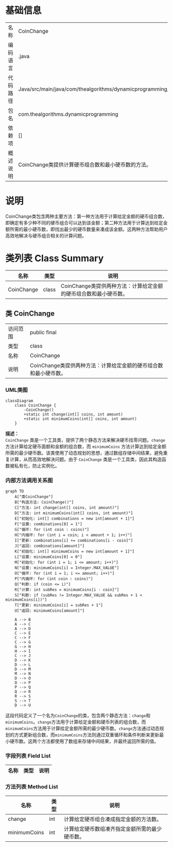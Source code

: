 # 基础信息

|      |      |
|------|------|
| 名称 | CoinChange |
| 编码语言 | .java |
| 代码路径 | Java/src/main/java/com/thealgorithms/dynamicprogramming/CoinChange.java |
| 包名 | com.thealgorithms.dynamicprogramming |
| 依赖项 | [] |
| 概述说明 | CoinChange类提供计算硬币组合数和最小硬币数的方法。 |

# 说明

CoinChange类包含两种主要方法：第一种方法用于计算给定金额的硬币组合数，即确定有多少种不同的硬币组合可以达到该金额；第二种方法用于计算达到给定金额所需的最小硬币数，即找出最少的硬币数量来凑成该金额。这两种方法帮助用户高效地解决与硬币组合相关的计算问题。

# 类列表 Class Summary

| 名称   | 类型  | 说明 |
|-------|------|-------------|
| CoinChange | class | CoinChange类提供两种方法：计算给定金额的硬币组合数和最小硬币数。 |



## 类 CoinChange

|      |      |
|------|------|
| 访问范围 | public final |
| 类型 | class |
| 名称 | CoinChange |
| 说明 | CoinChange类提供两种方法：计算给定金额的硬币组合数和最小硬币数。 |


### UML类图

```mermaid
classDiagram
    class CoinChange {
        -CoinChange()
        +static int change(int[] coins, int amount)
        +static int minimumCoins(int[] coins, int amount)
    }
```

**描述：**  
`CoinChange` 类是一个工具类，提供了两个静态方法来解决硬币找零问题。`change` 方法计算给定硬币面额和金额的组合数，而 `minimumCoins` 方法计算达到给定金额所需的最少硬币数。该类使用了动态规划的思想，通过数组存储中间结果，避免重复计算，从而高效地解决问题。由于 `CoinChange` 类是一个工具类，因此其构造函数被私有化，防止实例化。


### 内部方法调用关系图

```mermaid
graph TD
    A["类CoinChange"]
    B["构造方法: CoinChange()"]
    C["方法: int change(int[] coins, int amount)"]
    D["方法: int minimumCoins(int[] coins, int amount)"]
    E["初始化: int[] combinations = new int[amount + 1]"]
    F["设置: combinations[0] = 1"]
    G["循环: for (int coin : coins)"]
    H["内循环: for (int i = coin; i < amount + 1; i++)"]
    I["更新: combinations[i] += combinations[i - coin]"]
    J["返回: combinations[amount]"]
    K["初始化: int[] minimumCoins = new int[amount + 1]"]
    L["设置: minimumCoins[0] = 0"]
    M["初始化: for (int i = 1; i <= amount; i++)"]
    N["设置: minimumCoins[i] = Integer.MAX_VALUE"]
    O["循环: for (int i = 1; i <= amount; i++)"]
    P["内循环: for (int coin : coins)"]
    Q["判断: if (coin <= i)"]
    R["计算: int subRes = minimumCoins[i - coin]"]
    S["判断: if (subRes != Integer.MAX_VALUE && subRes + 1 < minimumCoins[i])"]
    T["更新: minimumCoins[i] = subRes + 1"]
    U["返回: minimumCoins[amount]"]

    A --> B
    A --> C
    A --> D
    C --> E
    C --> F
    C --> G
    G --> H
    H --> I
    C --> J
    D --> K
    D --> L
    D --> M
    M --> N
    D --> O
    O --> P
    P --> Q
    Q --> R
    R --> S
    S --> T
    D --> U
```

这段代码定义了一个名为`CoinChange`的类，包含两个静态方法：`change`和`minimumCoins`。`change`方法用于计算给定金额和硬币列表的组合数，而`minimumCoins`方法用于计算给定金额所需的最少硬币数。`change`方法通过动态规划的方式更新组合数，而`minimumCoins`方法则通过双重循环和条件判断来更新最小硬币数。这两个方法都使用了数组来存储中间结果，并最终返回所需的值。

### 字段列表 Field List

| 名称  | 类型  | 说明 |
|-------|-------|------|

### 方法列表 Method List

| 名称  | 类型  | 说明 |
|-------|-------|------|
| change | int | 计算给定硬币组合凑成指定金额的方法数。 |
| minimumCoins | int | 计算给定硬币数组凑齐指定金额所需的最少硬币数。 |




